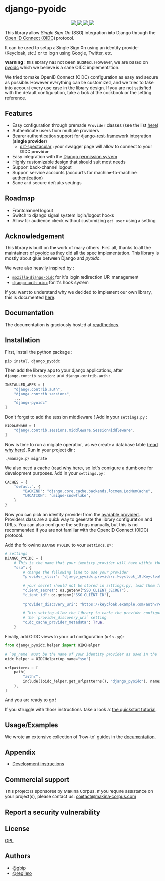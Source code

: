 # django-pyoidc


<p align="center">
<a href="https://django-pyoidc.readthedocs.io">
        <img src="https://readthedocs.org/projects/django-pyoidc/badge/?version=stable&style=plastic"/>
</a>
<a href="https://pypi.org/project/django-pyoidc/">
  <img src="https://img.shields.io/pypi/v/django_pyoidc.svg"/>      
</a>
<a href="https://pypi.org/project/django-pyoidc/">
  <img src="https://img.shields.io/pypi/pyversions/django_pyoidc"/>      
</a>
<a href="https://pypi.org/project/django-pyoidc/">
  <img src="[https://img.shields.io/pypi/pyversions/django_pyoidc](https://img.shields.io/pypi/frameworkversions/django/django_pyoidc)"/>      
</a>
</p>

This library allow *Single Sign On* (SSO) integration into Django through the [Open ID Connect (OIDC)]() protocol.

It can be used to setup a Single Sign On using an identity provider (Keycloak, etc.) or to login using Google, Twitter, etc.

**Warning** : this library has not been audited. However, we are based on [pyoidc](https://github.com/CZ-NIC/pyoidc/) which we believe is a sane OIDC implementation.

We tried to make OpenID Connect (OIDC) configuration as easy and secure as possible. However 
everything can be customized, and we tried to take into account every use case in the library design.
If you are not satisfied with the default configuration, take a look at the cookbook or the setting reference.

## Features

- Easy configuration through premade `Provider` classes (see the list [here](https://django-pyoidc.readthedocs.io/latest/reference.html#providers))
- Authenticate users from multiple providers
- Bearer authentication support for [django-rest-framework](https://www.django-rest-framework.org/) integration (**single provider**)
  - [drf-spectacular](https://drf-spectacular.readthedocs.io/en/latest/customization.html) : your swagger page will allow to connect to your OIDC provider
- Easy integration with the [Django permission system](https://django-pyoidc.readthedocs.io/latest/how-to.html#use-the-django-permission-system-with-oidc)
- Highly customizable design that should suit most needs
- Support back-channel logout
- Support service accounts (accounts for machine-to-machine authentication)
- Sane and secure defaults settings

## Roadmap

- Frontchannel logout
- Switch to django signal system login/logout hooks
- Allow for audience check without customizing `get_user` using a setting

## Acknowledgement

This library is built on the work of many others. First all, thanks to all the maintainers of [pyoidc](https://github.com/CZ-NIC/pyoidc/) as they did all the spec implementation. This library is mostly about glue between Django and *pyoidc*.

We were also heavily inspired by :

* [`mozilla-django-oidc`](https://github.com/mozilla/mozilla-django-oidc) for it's login redirection URI management
* [`django-auth-oidc`](https://gitlab.com/aiakos/django-auth-oidc) for it's hook system

If you want to understand why we decided to implement our own library, this is documented [here](https://django-pyoidc.readthedocs.io/latest/explanation.html).

## Documentation

The documentation is graciously hosted at [readthedocs](https://django-pyoidc.readthedocs.io).

## Installation

First, install the python package :

```bash
pip install django_pyoidc
```

Then add the library app to your django applications, after `django.contrib.sessions` and `django.contrib.auth` :

```python
INSTALLED_APPS = [
    "django.contrib.auth",
    "django.contrib.sessions",
    ...
    "django-pyoidc"
]
```

Don't forget to add the session middleware ! Add in your `settings.py` :

```python
MIDDLEWARE = [
    "django.contrib.sessions.middleware.SessionMiddleware",
]
```

Now is time to run a migrate operation, as we create a database table ([read why here](https://django-pyoidc.readthedocs.io/latest/explanation.html#about-caching)). Run in your project dir :

```
./manage.py migrate
```

We also need a cache ([read why here](https://django-pyoidc.readthedocs.io/latest/explanation.html#about-caching)), so let's configure a dumb one for development purposes. Add in your `settings.py` :

```python
CACHES = {
    "default": {
        "BACKEND": "django.core.cache.backends.locmem.LocMemCache",
        "LOCATION": "unique-snowflake",
    }
}
```

Now you can pick an identity provider from the [available providers](https://django-pyoidc.readthedocs.io/latest/reference.html#providers). Providers class are a quick way to generate the library configuration and URLs. You can also configure the settings manually, but this is not recommended if you are not familiar with the OpendID Connect (OIDC) protocol.

Add the following `DJANGO_PYOIDC` to your `settings.py` :

```python
# settings
DJANGO_PYOIDC = {
    # This is the name that your identity provider will have within the library
    "sso": {
        # change the following line to use your provider
        "provider_class": "django_pyoidc.providers.keycloak_18.Keycloak18Provider",
        
        # your secret should not be stored in settings.py, load them from an env variable
        "client_secret": os.getenv("SSO_CLIENT_SECRET"),
        "client_id": os.getenv("SSO_CLIENT_ID"),
        
        "provider_discovery_uri": "https://keycloak.example.com/auth/realms/fixme",
        
        # This setting allow the library to cache the provider configuration auto-detected using
        # the `provider_discovery_uri` setting
        "oidc_cache_provider_metadata": True,
    }
```

Finally, add OIDC views to your url configuration (`urls.py`):

```python
from django_pyoidc.helper import OIDCHelper

# `op_name` must be the name of your identity provider as used in the `DJANGO_PYOIDC` setting
oidc_helper = OIDCHelper(op_name="sso")

urlpatterns = [
    path(
        "auth/",
        include((oidc_helper.get_urlpatterns(), "django_pyoidc"), namespace="auth"),
    ),
]
```

And you are ready to go !

If you struggle with those instructions, take a look at [the quickstart tutorial](https://django-pyoidc.readthedocs.io/latest/tutorial.html).

## Usage/Examples

We wrote an extensive collection of 'how-to' guides in the [documentation](https://django-pyoidc.readthedocs.io/latest/index.html).

## Appendix

- [Development instructions](./DEVELOPMENT.md)

## Commercial support

This project is sponsored by Makina Corpus. If you require assistance on your project(s), please contact us: contact@makina-corpus.com

## Report a security vulnerability

## License

[GPL](./LICENSE)


## Authors

- [@gbip](https://www.github.com/gbip)
- [@regilero](https://github.com/regilero)

